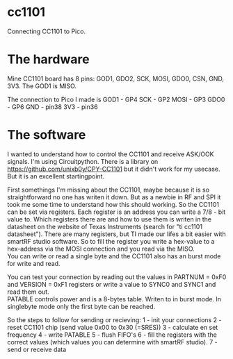 # cc1101
Connecting CC1101 to Pico.

# The hardware
Mine CC1101 board has 8 pins:
GOD1, GDO2, SCK, MOSI, GDO0, CSN, GND, 3V3. The GOD1 is MISO.

The connection to Pico I made is
GOD1 - GP4
SCK - GP2
MOSI - GP3
GDO0 - GP6
GND - pin38
3V3 - pin36

# The software
I wanted to understand how to control the CC1101 and receive ASK/OOK signals. I'm using Circuitpython. There is a library on https://github.com/unixb0y/CPY-CC1101 but it didn't work for my usecase. But it is an excellent startingpoint.

First somethings I'm missing about the CC1101, maybe because it is so straightforward no one has writen it down. But as a newbie in RF and SPI it took me some time to understand how this should working.
So the CC1101 can be set via registers. Each register is an address you can write a 7/8 - bit value to. Which registers there are and how to use them is writen in the datasheet on the website of Texas Instruments (search for "ti cc1101 datasheet"). There are many registers, but TI made our lifes a bit easier with smartRF studio software. So to fill the register you write a hex-value to a hex-address via the MOSI connection and you read via the MISO.  
You can write or read a single byte and the CC1101 also has an burst mode for write and read.  

You can test your connection by reading out the values in PARTNUM = 0xF0 and VERSION = 0xF1 registers or write a value to SYNC0 and SYNC1 and read them out.  
PATABLE controls power and is a 8-bytes table. Writen to in burst mode. In singlebyte mode only the first byte can be reached.


So the steps to follow for sending or recieving:
1 - init your connections
2 - reset CC1101 chip (send value 0x00 to 0x30 (=SRES))
3 - calculate en set frequency
4 - write PATABLE
5 - flush FIFO's
6 - fill the registers with the correct values (which values you can determine with smartRF studio).
7 - send or receive data
 
